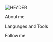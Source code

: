 ![HEADER](https://github.com/NikitaPat1989/NikitaPat1989/blob/main/assets/wallpaper-4106667_640.jpg)


About me

Languages and Tools

Follow me





